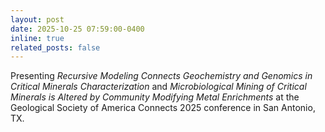 ```yaml
---
layout: post
date: 2025-10-25 07:59:00-0400
inline: true
related_posts: false
---
```


Presenting *Recursive Modeling Connects Geochemistry and Genomics in Critical Minerals Characterization* and *Microbiological Mining of Critical Minerals is Altered by Community Modifying Metal Enrichments* at the Geological Society of America Connects 2025 conference in San Antonio, TX. 
